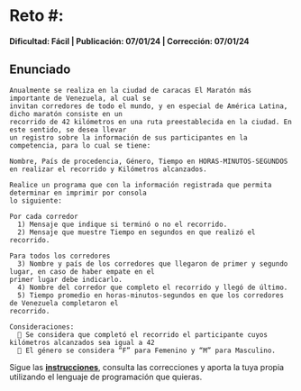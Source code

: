 # Reto #: 
#### Dificultad: Fácil | Publicación: 07/01/24 | Corrección: 07/01/24

## Enunciado

```
Anualmente se realiza en la ciudad de caracas El Maratón más importante de Venezuela, al cual se 
invitan corredores de todo el mundo, y en especial de América Latina, dicho maratón consiste en un 
recorrido de 42 kilómetros en una ruta preestablecida en la ciudad. En este sentido, se desea llevar 
un registro sobre la información de sus participantes en la competencia, para lo cual se tiene:

Nombre, País de procedencia, Género, Tiempo en HORAS-MINUTOS-SEGUNDOS en realizar el recorrido y Kilómetros alcanzados.

Realice un programa que con la información registrada que permita determinar en imprimir por consola
lo siguiente:

Por cada corredor
  1) Mensaje que indique si terminó o no el recorrido.
  2) Mensaje que muestre Tiempo en segundos en que realizó el recorrido.

Para todos los corredores
  3) Nombre y país de los corredores que llegaron de primer y segundo lugar, en caso de haber empate en el
primer lugar debe indicarlo.
  4) Nombre del corredor que completo el recorrido y llegó de último.
  5) Tiempo promedio en horas-minutos-segundos en que los corredores de Venezuela completaron el
recorrido.

Consideraciones:
   Se considera que completó el recorrido el participante cuyos kilómetros alcanzados sea igual a 42
   El género se considera “F” para Femenino y “M” para Masculino.

```
Sigue las **[instrucciones](../../README.md)**, consulta las correcciones y aporta la tuya propia utilizando el lenguaje de programación que quieras.
